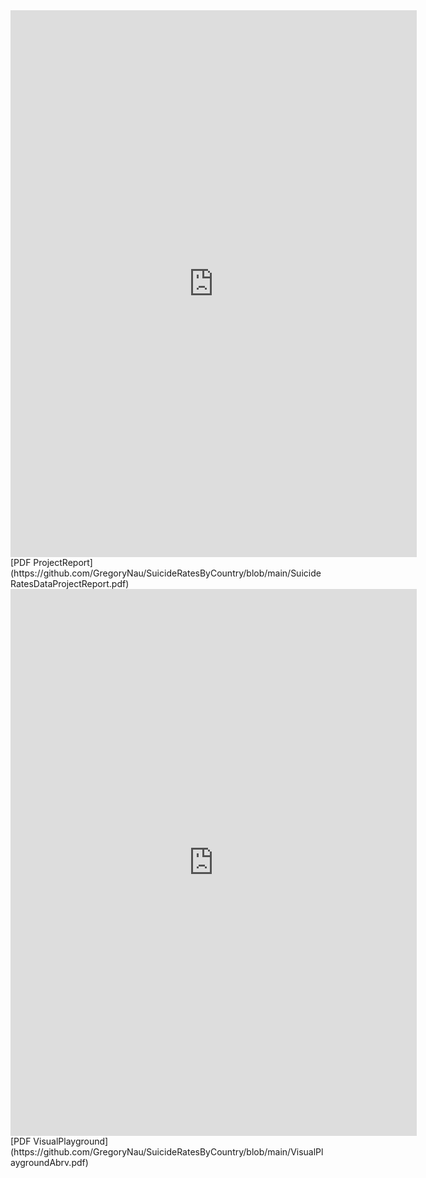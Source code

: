<embed src="https://GregoryNau.github.io/SuicideRatesByCountry/SuicideRatesDataProjectReport.pdf" width="650" height="875" type="application/pdf" />
[PDF ProjectReport](https://github.com/GregoryNau/SuicideRatesByCountry/blob/main/SuicideRatesDataProjectReport.pdf)




<embed src="https://GregoryNau.github.io/SuicideRatesByCountry/VisualPlaygroundAbrv..pdf" width="650" height="875" type="application/pdf" />
[PDF VisualPlayground](https://github.com/GregoryNau/SuicideRatesByCountry/blob/main/VisualPlaygroundAbrv.pdf)
